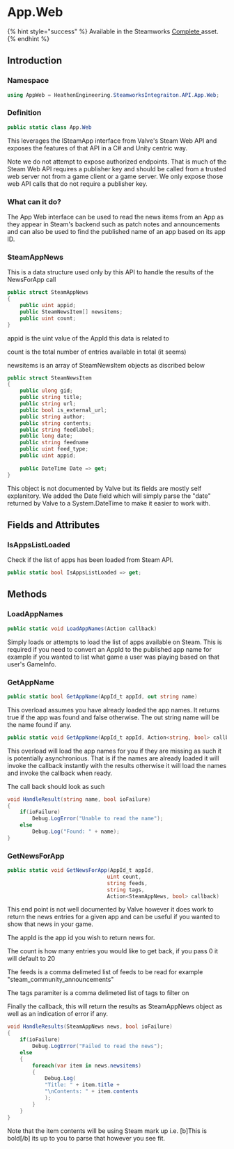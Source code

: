 # App.Web

{% hint style="success" %}
Available in the Steamworks [Complete ](https://assetstore.unity.com/packages/tools/integration/steamworks-v2-complete-190316)asset.
{% endhint %}

## Introduction

### Namespace

```csharp
using AppWeb = HeathenEngineering.SteamworksIntegraiton.API.App.Web;
```

### Definition

```csharp
public static class App.Web
```

This leverages the ISteamApp interface from Valve's Steam Web API and exposes the features of that API in a C# and Unity centric way.

Note we do not attempt to expose authorized endpoints. That is much of the Steam Web API requires a publisher key and should be called from a trusted web server not from a game client or a game server. We only expose those web API calls that do not require a publisher key.

### What can it do?

The App Web interface can be used to read the news items from an App as they appear in Steam's backend such as patch notes and announcements and can also be used to find the published name of an app based on its app ID.

### SteamAppNews

This is a data structure used only by this API to handle the results of the NewsForApp call

```csharp
public struct SteamAppNews
{
    public uint appid;
    public SteamNewsItem[] newsitems;
    public uint count;
}
```

appid is the uint value of the AppId this data is related to

count is the total number of entries available in total (it seems)

newsitems is an array of SteamNewsItem objects as discribed below

```csharp
public struct SteamNewsItem
{
    public ulong gid;
    public string title;
    public string url;
    public bool is_external_url;
    public string author;
    public string contents;
    public string feedlabel;
    public long date;
    public string feedname
    public uint feed_type;
    public uint appid;
    
    public DateTime Date => get;
}
```

This object is not documented by Valve but its fields are mostly self explanitory. We added the Date field which will simply parse the "date" returned by Valve to a System.DateTime to make it easier to work with.



## Fields and Attributes

### IsAppsListLoaded

Check if the list of apps has been loaded from Steam API.

```csharp
public static bool IsAppsListLoaded => get;
```

## Methods

### LoadAppNames

```csharp
public static void LoadAppNames(Action callback)
```

Simply loads or attempts to load the list of apps available on Steam. This is required if you need to convert an AppId to the published app name for example if you wanted to list what game a user was playing based on that user's GameInfo.

### GetAppName

```csharp
public static bool GetAppName(AppId_t appId, out string name)
```

This overload assumes you have already loaded the app names. It returns true if the app was found and false otherwise. The out string name will be the name found if any.

```csharp
public static void GetAppName(AppId_t appId, Action<string, bool> callback)
```

This overload will load the app names for you if they are missing as such it is potentially asynchronious. That is if the names are already loaded it will invoke the callback instantly with the results otherwise it will load the names and invoke the callback when ready.

The call back should look as such

```csharp
void HandleResult(string name, bool ioFailure)
{
    if(ioFailure)
        Debug.LogError("Unable to read the name");
    else
        Debug.Log("Found: " + name);
}
```

### GetNewsForApp

```csharp
public static void GetNewsForApp(AppId_t appId, 
                                uint count, 
                                string feeds, 
                                string tags, 
                                Action<SteamAppNews, bool> callback)
```

This end point is not well documented by Valve however it does work to return the news entries for a given app and can be useful if you wanted to show that news in your game.

The appId is the app id you wish to return news for.

The count is how many entries you would like to get back, if you pass 0 it will default to 20

The feeds is a comma delimeted list of feeds to be read for example "steam\_community\_announcements"

The tags paramiter is a comma delimeted list of tags to filter on

Finally the callback, this will return the results as SteamAppNews object as well as an indication of error if any.

```csharp
void HandleResults(SteamAppNews news, bool ioFailure)
{
    if(ioFailure)
        Debug.LogError("Failed to read the news");
    else
    {
        foreach(var item in news.newsitems)
        {
            Debug.Log(
            "Title: " + item.title + 
            "\nContents: " + item.contents
            );
        }
    }
}
```

Note that the item contents will be using Steam mark up i.e. \[b]This is bold\[/b] its up to you to parse that however you see fit.
